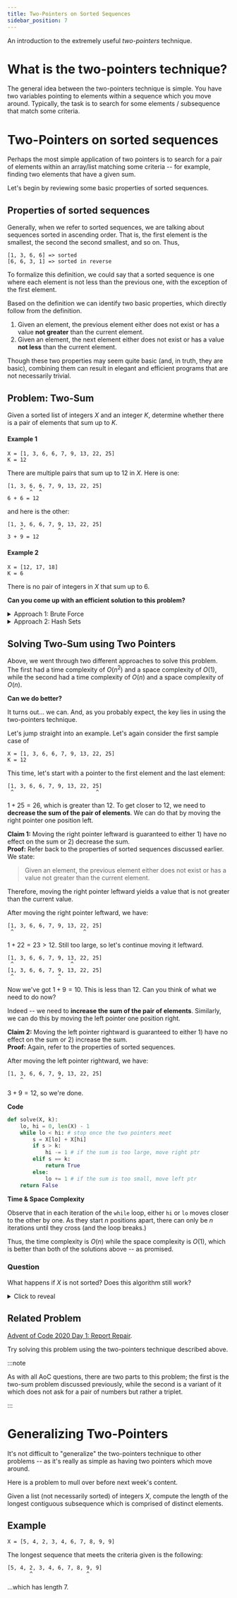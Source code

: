 ```yaml
---
title: Two-Pointers on Sorted Sequences
sidebar_position: 7
---
```


An introduction to the extremely useful _two-pointers_ technique.

# What is the two-pointers technique?

The general idea between the two-pointers technique is simple. You have two variables pointing to elements within a sequence which you move around. Typically, the task is to search for some elements / subsequence that match some criteria.

# Two-Pointers on sorted sequences

Perhaps the most simple application of two pointers is to search for a pair of elements within an array/list matching some criteria -- for example, finding two elements that have a given sum.

Let's begin by reviewing some basic properties of sorted sequences.

## Properties of sorted sequences

Generally, when we refer to sorted sequences, we are talking about sequences sorted in ascending order. That is, the first element is the smallest, the second the second smallest, and so on. Thus,

```
[1, 3, 6, 6] => sorted
[6, 6, 3, 1] => sorted in reverse
```

To formalize this definition, we could say that a sorted sequence is one where each element is not less than the previous one, with the exception of the first element.

Based on the definition we can identify two basic properties, which directly follow from the definition.

1. Given an element, the previous element either does not exist or has a value **not greater** than the current element.
2. Given an element, the next element either does not exist or has a value **not less** than the current element.

Though these two properties may seem quite basic (and, in truth, they are basic), combining them can result in elegant and efficient programs that are not necessarily trivial.

## Problem: Two-Sum

Given a sorted list of integers $X$ and an integer $K$, determine whether there is a pair of elements that sum up to $K$.

#### Example 1

```
X = [1, 3, 6, 6, 7, 9, 13, 22, 25]
K = 12
```

There are multiple pairs that sum up to $12$ in $X$. Here is one:

```
[1, 3, 6, 6, 7, 9, 13, 22, 25]
       ^  ^
6 + 6 = 12
```

and here is the other:

```
[1, 3, 6, 6, 7, 9, 13, 22, 25]
    ^           ^
3 + 9 = 12
```

#### Example 2

```
X = [12, 17, 18]
K = 6
```

There is no pair of integers in $X$ that sum up to $6$.

**Can you come up with an efficient solution to this problem?**

<details><summary>Approach 1: Brute Force</summary>
<p>

We can go through all pairs in $X$ and see if they sum up to $K$. For example, given

```
X = [1, 3, 6, 6, 7, 9, 13, 22, 25]
K = 12
```

we would visit the pairs in the following order:

```
[1, 3, 6, 6, 7, 9, 13, 22, 25]
 ^  ^
[1, 3, 6, 6, 7, 9, 13, 22, 25]
 ^     ^

...

[1, 3, 6, 6, 7, 9, 13, 22, 25]
 ^                          ^

[1, 3, 6, 6, 7, 9, 13, 22, 25]
    ^  ^

[1, 3, 6, 6, 7, 9, 13, 22, 25]
    ^     ^

[1, 3, 6, 6, 7, 9, 13, 22, 25]
    ^        ^

[1, 3, 6, 6, 7, 9, 13, 22, 25]
    ^           ^
```

**Code**

```py
def solve(X, k):
	for i in range(len(X)):
		for j in range(i + 1, len(X)):
			if X[i] + X[j] == k:
				return True
	return False
```

**Time & Space Complexity**

There are $n \choose 2$ distinct pairs in a sequence of length $n$, which is in $O(n^2)$. Thus our solution takes quadratic time.
As we only need a few integer values, the time complexity is $O(1)$.

This is the easiest approach, but as our analysis shows, it is not efficient for large inputs.
If we got a sequence of length $100,000$, for example, our code would spend a lot of time working before outputting an answer.

</p>
</details>

<details><summary>Approach 2: Hash Sets</summary>
<p>

Let's take a step back and look at the problem. We are looking for a pair of elements $(x, y)$ such that $x + y = K$.

We can rewrite this equation as $y = K - x$, which is clearly equivalent. The benefit of this form is that given a value $x$
we know that the value that completes the pair must be $K - x$.

Given this insight, we can consider a different approach: instead of going through all pairs, let's just go through all elements one by one.
Then, for each element, we can search for the value that completes the pair.

One way to do this is to maintain an auxiliary set of values that we have seen before. That is, after we go through an element, we add it to a set.
Then, instead of explicitly searching for a value that completes the pair, we can query the set.
This is much faster as sets are implemented using a data structure called hash tables, which provide constant time lookups on average.

**Code**

```py
def solve(X, k):
	seen = set()
	for x in X:
		if k - x in seen:
			return True # we currently have value x and we know that we've previously seen the value k - x; these add up to k.
		seen.add(x)
	return False
```

**Time & Space Complexity**

`set`s are implemented as hash tables which provide $O(1)$ lookups on average. Thus the time complexity is $O(n)$.

Sadly, to improve our time complexity, we had to use an auxiliary set of elements. In the worst case, `seen` will contain all the elements
in `X`, meaning that our time complexity is also $O(n)$.

</p>
</details>

## Solving Two-Sum using Two Pointers

Above, we went through two different approaches to solve this problem. The first had a time complexity of $O(n^2)$ and a space complexity of $O(1)$, while
the second had a time complexity of $O(n)$ and a space complexity of $O(n)$.

**Can we do better?**

It turns out... we can. And, as you probably expect, the key lies in using the two-pointers technique.

Let's jump straight into an example. Let's again consider the first sample case of

```
X = [1, 3, 6, 6, 7, 9, 13, 22, 25]
K = 12
```

This time, let's start with a pointer to the first element and the last element:

```
[1, 3, 6, 6, 7, 9, 13, 22, 25]
 ^                          ^
```

$1 + 25 = 26$, which is greater than $12$. To get closer to $12$, we need to **decrease the sum of the pair of elements**.
We can do that by moving the right pointer one position left.

**Claim 1:** Moving the right pointer leftward is guaranteed to either 1) have no effect on the sum or 2) decrease the sum.<br />
**Proof:** Refer back to the properties of sorted sequences discussed earlier. We state:

> Given an element, the previous element either does not exist or has a value not greater than the current element.

Therefore, moving the right pointer leftward yields a value that is not greater than the current value.

After moving the right pointer leftward, we have:

```
[1, 3, 6, 6, 7, 9, 13, 22, 25]
 ^                      ^
```

$1 + 22 = 23 > 12$. Still too large, so let's continue moving it leftward.

```
[1, 3, 6, 6, 7, 9, 13, 22, 25]
 ^                  ^
[1, 3, 6, 6, 7, 9, 13, 22, 25]
 ^              ^
```

Now we've got $1 + 9 = 10$. This is less than $12$. Can you think of what we need to do now?

Indeed -- we need to **increase the sum of the pair of elements**. Similarly, we can do this by moving the left pointer one position right.

**Claim 2:** Moving the left pointer rightward is guaranteed to either 1) have no effect on the sum or 2) increase the sum.<br />
**Proof:** Again, refer to the properties of sorted sequences.

After moving the left pointer rightward, we have:

```
[1, 3, 6, 6, 7, 9, 13, 22, 25]
    ^           ^
```

$3 + 9 = 12$, so we're done.

**Code**

```py
def solve(X, k):
	lo, hi = 0, len(X) - 1
	while lo < hi: # stop once the two pointers meet
		s = X[lo] + X[hi]
		if s > k:
			hi -= 1 # if the sum is too large, move right ptr
		elif s == k:
			return True
		else:
			lo += 1 # if the sum is too small, move left ptr
	return False
```

**Time & Space Complexity**

Observe that in each iteration of the `while` loop, either `hi` or `lo` moves closer to the other by one.
As they start $n$ positions apart, there can only be $n$ iterations until they cross (and the loop breaks.)

Thus, the time complexity is $O(n)$ while the space complexity is $O(1)$, which is better than both of the solutions above -- as promised.

### Question

What happens if $X$ is not sorted? Does this algorithm still work?

<details><summary>Click to reveal</summary>
<p>

No, this algorithm will not work without modifications. This is because the properties of a sorted sequence only hold on, well, a sorted sequence.

Here is an example on which the algorithm above fails to find an answer:

```
X = [4, 1, -1, 3, 4, 3]
K = 6
```

Here is a visualization of the movement of the pointers:

```
[4, 1, -1, 3, 4, 3]
 ^               ^
[4, 1, -1, 3, 4, 3]
 ^            ^
[4, 1, -1, 3, 2, 3]
 ^         ^
[4, 1, -1, 3, 2, 3]
 ^      ^
[4, 1, -1, 3, 2, 3]
    ^  ^
[4, 1, -1, 3, 2, 3]
   (loop breaks)
```

_However_, there is a simple way to make it work on unsorted sequences. Can you think of it?

<details><summary>Click to reveal</summary>

Sort the sequence between running the two pointers algorithm on it! :)

</details>

</p>
</details>

## Related Problem

[Advent of Code 2020 Day 1: Report Repair](https://adventofcode.com/2020/day/1).

Try solving this problem using the two-pointers technique described above.

:::note

As with all AoC questions, there are two parts to this problem; the first is the two-sum problem discussed previously, while the
second is a variant of it which does not ask for a pair of numbers but rather a triplet.

:::

# Generalizing Two-Pointers

It's not difficult to "generalize" the two-pointers technique to other problems -- as it's really as simple as having two pointers
which move around.

Here is a problem to mull over before next week's content.

Given a list (not necessarily sorted) of integers $X$, compute the length of the longest contiguous subsequence which is comprised of distinct elements.

## Example

```
X = [5, 4, 2, 3, 4, 6, 7, 8, 9, 9]
```

The longest sequence that meets the criteria given is the following:

```
[5, 4, 2, 3, 4, 6, 7, 8, 9, 9]
       ^                 ^
```

...which has length $7$.

